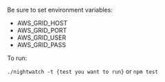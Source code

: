 Be sure to set environment variables:

*  AWS_GRID_HOST
*  AWS_GRID_PORT
*  AWS_GRID_USER
*  AWS_GRID_PASS

To run:

`./nightwatch -t {test you want to run}` or  `npm test`